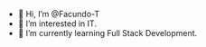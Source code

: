 - 👋 Hi, I’m @Facundo-T
- 👀 I’m interested in IT.
- 🌱 I’m currently learning Full Stack Development.

<!---
Facundo-T/Facundo-T is a ✨ special ✨ repository because its `README.md` (this file) appears on your GitHub profile.
You can click the Preview link to take a look at your changes.
--->
